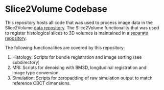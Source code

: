 # Slice2Volume Codebase

This repository hosts all code that was used to process image data in the Slice2Volume [data repository](https://rodare.hzdr.de/record/801). The Slice2Volume functionality that was used to register histological slices to 3D volumes is maintained in a [separate repository](https://github.com/jo-mueller/Slice2Volume).

The following functionalities are covered by this repository:

1. Histology: Scripts for bundle registration and image sorting (see subdirectory)
2. MRI: Scripts for denoising with BM3D, longitudinal registration and image type conversion.
3. Simulation: Scripts for zeropadding of raw simulation output to match reference CBCT dimensions.

